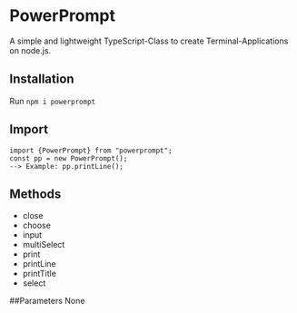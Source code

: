 # PowerPrompt
A simple and lightweight TypeScript-Class to create Terminal-Applications on node.js.

## Installation
Run `npm i powerprompt`

## Import
```
import {PowerPrompt} from "powerprompt";
const pp = new PowerPrompt();
--> Example: pp.printLine();
```

## Methods
- close
- choose
- input
- multiSelect
- print
- printLine
- printTitle
- select

##Parameters
None